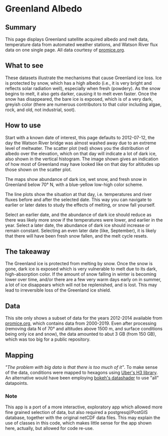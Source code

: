 # Greenland Albedo

## Summary

This page displays Greenland satellite acquired albedo and melt data, temperature data from automated weather stations, and Watson River flux data
on one single page. All data courtesy of [promice.org](https://www.promice.org/PromiceDataPortal/). 

## What to see

These datasets illustrate the mechanisms that cause Greenland ice loss. Ice is protected by snow, which has a high albedo (i.e., it is very bright and reflects
solar radiation well), especially when fresh (powdery). As the snow begins to melt, it also gets darker, causing it to melt even faster. Once the snow has
disappeared, the bare ice is exposed, which is of a very dark, greyish color (there are numerous contributors to that color including algae, rock, and
old, not industrial, soot).

## How to use

Start with a known date of interest, this page defaults to 2012-07-12, the day the Watson River bridge was almost washed away due to an extreme level of
meltwater. The scatter plot (red) shows you the distribution of albedo over the elevation, which on that day will indicate a lot of dark ice, also shown 
in the vertical histogram. The image shown gives an indication of how most of Greenland may have looked like on that day for altitudes up those shown on 
the scatter plot.

The maps show abundance of dark ice, wet snow, and fresh snow in Greenland below 70° N, with a blue-yellow low-high color scheme. 

The line plots show the situation at that day, i.e. temperatures and river fluxes before and after the selected date. This way you can navigate to earlier or later
dates to study the effects of melting, or snow fall yourself.

Select an earlier date, and the abundance of dark ice should reduce as there was likely more snow if the temperatures were lower, and earlier in the year. 
Select a later date, the abundance of dark ice should increase or remain constant. Selecting
an even later date (like, September), it is likely that there will have been fresh snow fallen, and the melt cycle resets.

## The takeaway

The Greenland ice is protected from melting by snow. Once the snow is gone, dark ice is exposed which is very vulnerable to melt due to its dark, high-absorption
color. If the amount of snow falling in winter is becoming lower over time, and/or there are a few very warm days early on in summer, a lot of ice disappears which will
not be replenished, and is lost. This may lead to irreversible loss of the Greenland ice shield.

## Data

This site only shows a subset of data for the years 2012-2014 available from [promice.org](https://www.promice.org/PromiceDataPortal/), which contains data from 2000-2019. Even after processing (removing data N of 70° and altitudes above 1500 m,
and surface conditions being only ice and snow), the data amounted to abut 3 GB (from 150 GB), which was too big for a public
repository.

## Mapping

_"The problem with big data is that there is too much of it"_. To make sense of the data, conditions were mapped to hexagons using
[Uber's H3 library](https://h3geo.org/). An alternative would have been employing [bokeh's datashader](https://examples.pyviz.org/nyc_taxi/nyc_taxi.html) to use "all" datapoints.

### Note

This app is a port of a more interactive, exploratory app which allowed more fine grained selection of data, but
also required a postgresql/PostGIS database, together with the original netCDF data files. This may explain the use of
classes in this code, which makes little sense for the app shown here, actually, but allowed for code re-use.